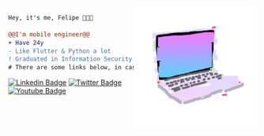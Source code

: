 <img align="right" width="250" src="https://github.com/mazieri/img/blob/main/ezgif-7-71efe932f73d.gif"/>

```diff
Hey, it's me, Felipe 👨🏻‍💻

@@I'm mobile engineer@@
+ Have 24y
- Like Flutter & Python a lot
! Graduated in Information Security 
# There are some links below, in case you want to "find" me
```

<!-- [![Visits Badge](https://badges.pufler.dev/visits/mazieri/mazieri)](https://badges.pufler.dev) -->

[![Linkedin Badge](https://img.shields.io/badge/felipemazieri-0077B5?style=for-the-badge&logo=linkedin&logoColor=white&link=https://www.linkedin.com/in/felipemazieri/)](https://www.linkedin.com/in/felipemazieri/)
[![Twitter Badge](https://img.shields.io/badge/efemazieri-1DA1F2?style=for-the-badge&logo=twitter&logoColor=white&link=https://twitter.com/efemazieri)](https://twitter.com/efemazieri)
[![Youtube Badge](https://img.shields.io/badge/mazieri-FF0000?style=for-the-badge&logo=youtube&logoColor=white&link=https://www.youtube.com/channel/UCDZSi3_qE3yiJgHT7KdNtxA)](https://www.youtube.com/channel/UCDZSi3_qE3yiJgHT7KdNtxA)

<!-- <img src="https://komarev.com/ghpvc/?username=mazieri" alt="https://github.com/mazieri" /> -->

<eai>
<espero que esteja bem>
<beba água e fique em casa>

<!--
**mazieri/mazieri** is a ✨ _special_ ✨ repository because its `README.md` (this file) appears on your GitHub profile.

Here are some ideas to get you started:

- 🔭 I’m currently working on ...
- 🌱 I’m currently learning ...
- 👯 I’m looking to collaborate on ...
- 🤔 I’m looking for help with ...
- 💬 Ask me about ...
- 📫 How to reach me: ...
- 😄 Pronouns: ...
- ⚡ Fun fact: ...
-->
